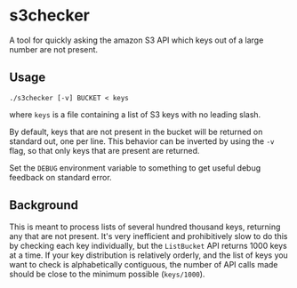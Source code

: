 s3checker
=========

A tool for quickly asking the amazon S3 API which keys out of a large number
are not present.

## Usage

    ./s3checker [-v] BUCKET < keys

where `keys` is a file containing a list of S3 keys with no leading slash.

By default, keys that are not present in the bucket will be returned on
standard out, one per line.  This behavior can be inverted by using the `-v`
flag, so that only keys that are present are returned.

Set the `DEBUG` environment variable to something to get useful debug feedback
on standard error.

## Background

This is meant to process lists of several hundred thousand keys, returning any
that are not present.  It's very inefficient and prohibitively slow to do this
by checking each key individually, but the `ListBucket` API returns 1000 keys
at a time.  If your key distribution is relatively orderly, and the list of
keys you want to check is alphabetically contiguous, the number of API calls
made should be close to the minimum possible (`keys/1000`).
